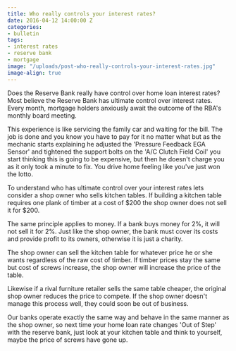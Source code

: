 ```yaml
---
title: Who really controls your interest rates?
date: 2016-04-12 14:00:00 Z
categories:
- bulletin
tags:
- interest rates
- reserve bank
- mortgage
image: "/uploads/post-who-really-controls-your-interest-rates.jpg"
image-align: true
---
```


Does the Reserve Bank really have control over home loan interest rates? Most believe the Reserve Bank has ultimate control over interest rates. Every month, mortgage holders anxiously await the outcome of the RBA's monthly board meeting. 

This experience is like servicing the family car and waiting for the bill.  The job is done and you know you have to pay for it no matter what but as the mechanic starts explaining he adjusted the 'Pressure Feedback EGA Sensor' and tightened the support bolts on the 'A/C Clutch Field Coil' you start thinking this is going to be expensive, but then he doesn't charge you as it only took a minute to fix. You drive home feeling like you've just won the lotto.    

To understand who has ultimate control over your interest rates lets consider a shop owner who sells kitchen tables. If building a kitchen table requires one plank of timber at a cost of $200 the shop owner does not sell it for $200. 

The same principle applies to money. If a bank buys money for 2%, it will not sell it for 2%.  Just like the shop owner, the bank must cover its costs and provide profit to its owners, otherwise it is just a charity.

The shop owner can sell the kitchen table for whatever price he or she wants regardless of the raw cost of timber. If timber prices stay the same but cost of screws increase, the shop owner will increase the price of the table.  

Likewise if a rival furniture retailer sells the same table cheaper, the original shop owner reduces the price to compete. If the shop owner doesn't manage this process well, they could soon be out of business.

Our banks operate exactly the same way and behave in the same manner as the shop owner, so next time your home loan rate changes 'Out of Step' with the reserve bank, just look at your kitchen table and think to yourself, maybe the price of screws have gone up.
